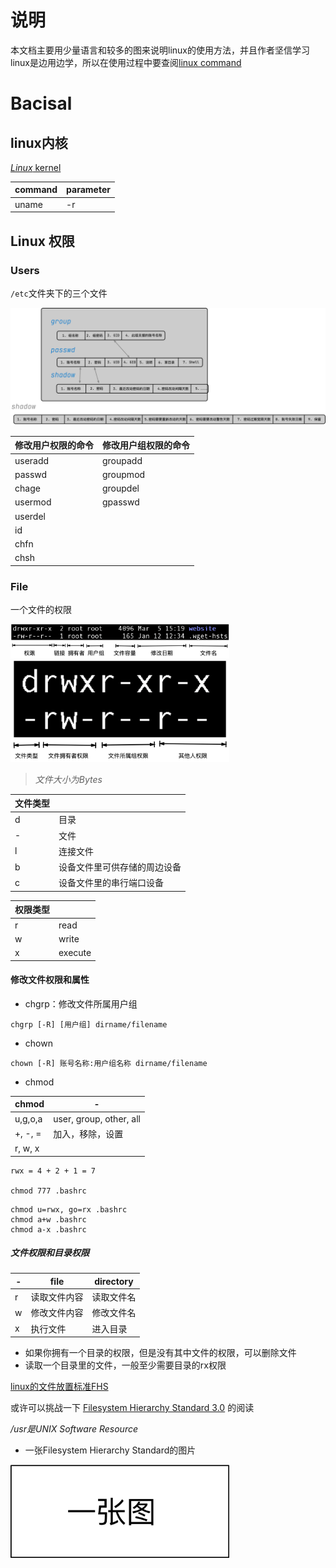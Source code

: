 # 说明 
本文档主要用少量语言和较多的图来说明linux的使用方法，并且作者坚信学习linux是边用边学，所以在使用过程中要查阅[linux command](https://wangchujiang.com/linux-command/)

# Bacisal
## linux内核    
[*Linux* kernel](https://www.kernel.org/)

| command | parameter |
| ------- | --------- |
| uname   | -r        |


## Linux 权限

### Users


`/etc`文件夹下的三个文件

<img src="./graph/linux_basical_passwd.png" width="650px">


| 修改用户权限的命令 | 修改用户组权限的命令 |
| ------------------ | -------------------- |
| useradd            | groupadd             |
| passwd             | groupmod             |
| chage              | groupdel             |
| usermod            | gpasswd              |
| userdel            |                      |
| id                 |                      |
| chfn               |                      |
| chsh               |                      |









### File


一个文件的权限

<img src="./graph/file_power.png" width="350px">

<img src="./graph/file_power_1.png" width="350px">

> *文件大小为Bytes*

| 文件类型 |                              |
| -------- | ---------------------------- |
| d        | 目录                         |
| -        | 文件                         |
| l        | 连接文件                     |
| b        | 设备文件里可供存储的周边设备 |
| c        | 设备文件里的串行端口设备     |

| 权限类型 |         |
| -------- | ------- |
| r        | read    |
| w        | write   |
| x        | execute |

#### 修改文件权限和属性

- chgrp：修改文件所属用户组
```shell
chgrp [-R] [用户组] dirname/filename
```

- chown
```shell
chown [-R] 账号名称:用户组名称 dirname/filename
```

- chmod 

| chmod   | -                       |
| ------- | ----------------------- |
| u,g,o,a | user, group, other, all |
| +, -, = | 加入，移除，设置        |
| r, w, x |                         |

```shell
rwx = 4 + 2 + 1 = 7

chmod 777 .bashrc
```

```shell
chmod u=rwx, go=rx .bashrc
chmod a+w .bashrc
chmod a-x .bashrc
```

##### 文件权限和目录权限

| -   | file         | directory  |
| --- | ------------ | ---------- |
| r   | 读取文件内容 | 读取文件名 |
| w   | 修改文件内容 | 修改文件名 |
| x   | 执行文件     | 进入目录   |

- 如果你拥有一个目录的权限，但是没有其中文件的权限，可以删除文件
- 读取一个目录里的文件，一般至少需要目录的rx权限

[linux的文件放置标准FHS](https://zh.wikipedia.org/wiki/%E6%96%87%E4%BB%B6%E7%B3%BB%E7%BB%9F%E5%B1%82%E6%AC%A1%E7%BB%93%E6%9E%84%E6%A0%87%E5%87%86)


或许可以挑战一下 [Filesystem Hierarchy Standard 3.0](https://wiki.linuxfoundation.org/lsb/fhs-30) 的阅读

*/usr是UNIX Software Resource*


- 一张Filesystem Hierarchy Standard的图片


<img src="./graph/empty.png" width="350px">



